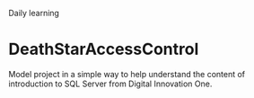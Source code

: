 Daily learning

# DeathStarAccessControl

Model project in a simple way to help understand the content of introduction to SQL Server from Digital Innovation One.

